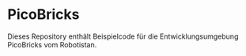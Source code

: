 # PicoBricks
Dieses Repository enthält Beispielcode für die Entwicklungsumgebung PicoBricks vom Robotistan.
